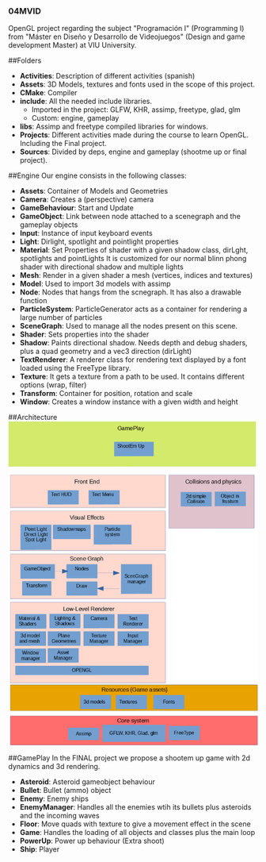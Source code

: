 ### 04MVID
OpenGL project regarding the subject "Programación I" (Programming I) from "Máster en Diseño y Desarrollo de Videojuegos" (Design and game development Master) at VIU University.

##Folders
- **Activities**: Description of different activities (spanish)
- **Assets**: 3D Models, textures and fonts used in the scope of this project.
- **CMake**: Compiler
- **include**: All the needed include libraries.
	- Imported in the project: GLFW, KHR, assimp, freetype, glad, glm
	- Custom: engine, gameplay
- **libs**: Assimp and freetype compiled libraries for windows.
- **Projects**: Different activities made during the course to learn OpenGL. Including the Final project.
- **Sources**: Divided by deps, engine and gameplay (shootme up or final project).

##Engine
Our engine consists in the following classes:
- **Assets**: Container of Models and Geometries
- **Camera**: Creates a (perspective) camera
- **GameBehaviour**: Start and Update
- **GameObject**:  Link between node attached to a scenegraph and the gameplay objects
- **Input**:  Instance of input keyboard events
- **Light**: Dirlight, spotlight and pointlight properties
- **Material**: Set Properties of shader with a given shadow class, dirLght, spotlights and pointLights
It is customized for our normal blinn phong shader with directional shadow and multiple lights
- **Mesh**: Render in a given shader a mesh (vertices, indices and textures)
- **Model**: Used to import 3d models with assimp
- **Node**: Nodes that hangs from the scnegraph. It has also a drawable function
- **ParticleSystem**: ParticleGenerator acts as a container for rendering a large number of  particles
- **SceneGraph**: Used to manage all the nodes present on this scene.
- **Shader**: Sets properties into the shader
- **Shadow**: Paints directional shadow. Needs depth and debug shaders, plus a quad geometry and a vec3 direction (dirLight)
- **TextRenderer**: A renderer class for rendering text displayed by a font loaded using the FreeType library.
- **Texture**: It gets a texture from a path to be used. It contains different options (wrap, filter)
- **Transform**: Container for position, rotation and scale
- **Window**: Creates a window instance with a given width and height

##Architecture
![alt text](https://github.com/joanbx/03_04MVID/blob/develop/Architecture.png)

##GamePlay
In the FINAL project we propose a shootem up game with 2d dynamics and 3d rendering.
- **Asteroid**: Asteroid gameobject behaviour
- **Bullet**: Bullet (ammo) object
- **Enemy**: Enemy ships
- **EnemyManager**: Handles all the enemies wtih its bullets plus asteroids and the incoming waves
- **Floor**: Move quads with texture to give a movement effect in the scene
- **Game**: Handles the loading of all objects and classes plus the main loop
- **PowerUp**: Power up behaviour (Extra shoot)
- **Ship**: Player